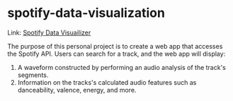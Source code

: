 # spotify-data-visualization

Link: [Spotify Data Visuailizer](https://spotifydatavisualizer.herokuapp.com)

The purpose of this personal project is to create a web app that accesses the Spotify API. Users can search for a track, and the web app will display:

1. A waveform constructed by performing an audio analysis of the track's segments.
2. Information on the tracks's calculated audio features such as danceability, valence, energy, and more.
